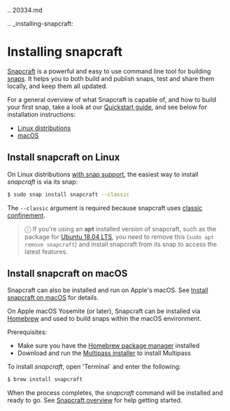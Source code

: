 .. 20334.md

.. _installing-snapcraft:

# Installing snapcraft

[Snapcraft](https://snapcraft.io/snapcraft) is a powerful and easy to use command line tool for building [snaps](https://snapcraft.io/docs/quickstart-guide). It helps you to both build and publish snaps, test and share them locally, and keep them all updated.

For a general overview of what Snapcraft is capable of, and how to build your first snap, take a look at our [Quickstart guide](snapcraft-overview.md), and see below for installation instructions:

- [Linux distributions](#installing-snapcraft-heading--linux)
- [macOS](#installing-snapcraft-heading--macos)

<h2 id='installing-snapcraft-heading--linux'>Install snapcraft on Linux</h2>

On Linux distributions [with snap support](https://snapcraft.io/docs/installing-snapd), the easiest way to install *snapcraft* is via its snap:

```bash
$ sudo snap install snapcraft --classic
```
The `--classic` argument is required because snapcraft uses [classic confinement](snap-confinement.md).


> ⓘ If you're using an **apt** installed version of snapcraft, such as the package for [Ubuntu 18.04 LTS](http://releases.ubuntu.com/18.04/), you need to remove this (`sudo apt remove snapcraft`) and install snapcraft from its snap to access the latest features.

<h2 id='installing-snapcraft-heading--macos'>Install snapcraft on macOS</h2>

Snapcraft can also be installed and run on Apple's macOS. See [Install snapcraft on macOS](https://snapcraft.io/docs/install-snapcraft-on-macos) for details.

On Apple macOS Yosemite (or later), Snapcraft can be installed via [Homebrew](https://formulae.brew.sh/formula/snapcraft) and used to build snaps within the macOS environment.

Prerequisites:
- Make sure you have the [Homebrew package manager](https://brew.sh/#install) installed
- Download and run the [Multipass installer](https://discourse.ubuntu.com/t/installing-multipass-on-macos/8329) to install Multipass

To install *snapcraft*, open 'Terminal` and enter the following:

```bash
$ brew install snapcraft
```

When the process completes, the *snapcraft* command will be installed and ready to go. See [Snapcraft overview](snapcraft-overview.md) for help getting started.